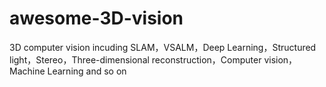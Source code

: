 # awesome-3D-vision
3D computer vision incuding SLAM，VSALM，Deep Learning，Structured light，Stereo，Three-dimensional reconstruction，Computer vision，Machine Learning and so on
